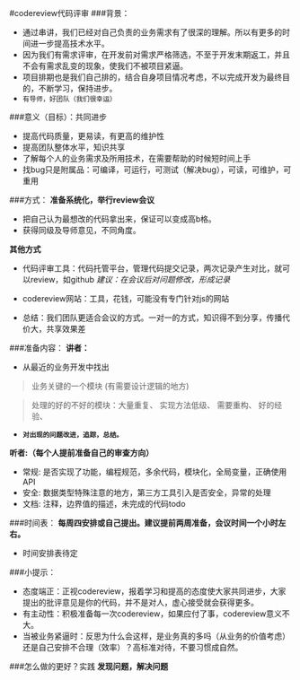 #codereview代码评审
###背景：
* 通过串讲，我们已经对自己负责的业务需求有了很深的理解。所以有更多的时间进一步提高技术水平。
* 因为我们有需求评审，在开发前对需求严格筛选，不至于开发末期返工，并且不会有需求乱变的现象，使我们不被项目紧逼。
* 项目排期也是我们自己排的，结合自身项目情况考虑，不以完成开发为最终目的，不断学习，保持进步。
* `有导师，好团队（我们很幸运）`


###意义（目标）：共同进步
* 提高代码质量，更易读，有更高的维护性
* 提高团队整体水平，知识共享
* 了解每个人的业务需求及所用技术，在需要帮助的时候短时间上手
* 找bug只是附属品：可编译，可运行，可测试（解决bug），可读，可维护，可重用

###方式：
**准备系统化，举行review会议**


* 把自己认为最想改的代码拿出来，保证可以变成高b格。
* 获得同级及导师意见，不同角度。

**其他方式**

* 代码评审工具：代码托管平台，管理代码提交记录，两次记录产生对比，就可以review，如github     *建议：在会议后对问题修改，形成记录*

* codereview网站：工具，花钱，可能没有专门针对js的网站
* 总结：我们团队更适合会议的方式。一对一的方式，知识得不到分享，传播代价大，共享效果差

###准备内容：
**讲者：**


* 从最近的业务开发中找出


> 业务关键的一个模块 (有需要设计逻辑的地方)


> 处理的好的不好的模块：大量重复、 
 实现方法低级、
 需要重构、
 好的经验、
 
 
* **`对出现的问题改进，追踪，总结。`**




**听者:（每个人提前准备自己的审查方向）**


* 常规: 是否实现了功能，编程规范，多余代码，模块化，全局变量，正确使用API
* 安全: 数据类型特殊注意的地方，第三方工具引入是否安全，异常的处理
* 文档: 注释，边界值的描述，未完成的代码todo

###时间表：
**每周四安排或自己提出。建议提前两周准备，会议时间一个小时左右。**


* 时间安排表待定

###小提示：
* 态度端正：正视codereview，报着学习和提高的态度使大家共同进步，大家提出的批评意见是你的代码，并不是对人，虚心接受就会获得更多。
* 有主动性：积极准备每一次codereview，如果应付了事，codereview意义不大。
* 当被业务紧逼时：反思为什么会这样，是业务真的多吗（从业务的价值考虑）还是自己安排不合理（效率）？高标准对待，不要习惯成自然。

###怎么做的更好？实践
**发现问题，解决问题**
